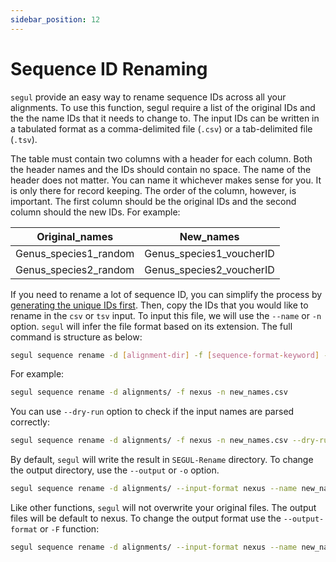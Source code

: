 ```yaml
---
sidebar_position: 12
---
```


# Sequence ID Renaming

`segul` provide an easy way to rename sequence IDs across all your alignments. To use this function, segul require a list of the original IDs and the the name IDs that it needs to change to. The input IDs can be written in a tabulated format as a comma-delimited file (`.csv`) or a tab-delimited file (`.tsv`).

The table must contain two columns with a header for each column. Both the header names and the IDs should contain no space. The name of the header does not matter. You can name it whichever makes sense for you. It is only there for record keeping. The order of the column, however, is important. The first column should be the original IDs and the second column should the new IDs. For example:

| Original_names        | New_names                |
| --------------------- | ------------------------ |
| Genus_species1_random | Genus_species1_voucherID |
| Genus_species2_random | Genus_species2_voucherID |

If you need to rename a lot of sequence ID, you can simplify the process by [generating the unique IDs first](./id). Then, copy the IDs that you would like to rename in the `csv` or `tsv` input. To input this file, we will use the `--name` or `-n` option. `segul` will infer the file format based on its extension. The full command is structure as below:

```Bash
segul sequence rename -d [alignment-dir] -f [sequence-format-keyword] -n [file-path-to-IDs]
```

For example:

```Bash
segul sequence rename -d alignments/ -f nexus -n new_names.csv
```

You can use `--dry-run` option to check if the input names are parsed correctly:

```Bash
segul sequence rename -d alignments/ -f nexus -n new_names.csv --dry-run
```

By default, `segul` will write the result in `SEGUL-Rename` directory. To change the output directory, use the `--output` or `-o` option.

```Bash
segul sequence rename -d alignments/ --input-format nexus --name new_names.csv --output new_seq_names/
```

Like other functions, `segul` will not overwrite your original files. The output files will be default to nexus. To change the output format use the `--output-format` or `-F` function:

```Bash
segul sequence rename -d alignments/ --input-format nexus --name new_names.csv --output new_seq_names/ --output-format fasta
```
